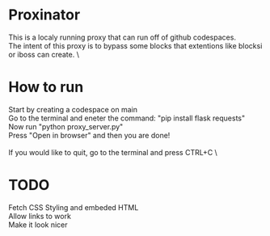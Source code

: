 # Proxinator
This is a localy running proxy that can run off of github codespaces. \
The intent of this proxy is to bypass some blocks that extentions like blocksi or iboss can create.
\
# How to run
Start by creating a codespace on main \
Go to the terminal and eneter the command: "pip install flask requests" \
Now run "python proxy_server.py"\
Press "Open in browser" and then you are done!\
\
If you would like to quit, go to the terminal and press CTRL+C
\
# TODO
Fetch CSS Styling and embeded HTML\
Allow links to work\
Make it look nicer